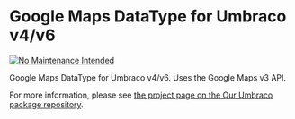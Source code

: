 # Google Maps DataType for Umbraco v4/v6

[![No Maintenance Intended](http://unmaintained.tech/badge.svg)](http://unmaintained.tech/)

Google Maps DataType for Umbraco v4/v6. Uses the Google Maps v3 API.

For more information, please see [the project page on the Our Umbraco package repository](https://our.umbraco.org/projects/backoffice-extensions/google-maps-datatype/).
